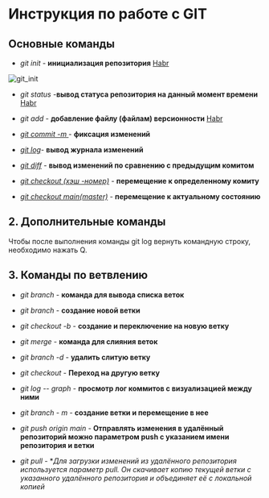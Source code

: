 # Инструкция по работе с GIT

## Основные команды

* *git init* - **инициализация репозитория**
[Habr](https://habr.com/ru/company/ruvds/blog/599929/)

![git_init](Git_init.png)


* *git status* -**вывод статуса репозитория на данный момент времени**
[Habr](https://habr.com/ru/company/ruvds/blog/599929/)

* *git add* - **добавление файлу (файлам) версионности**
[Habr](https://habr.com/ru/company/ruvds/blog/599929/)

* [*git commit -m <massage>*](https://habr.com/ru/company/ruvds/blog/599929/)- **фиксация изменений**


* [*git log*](https://habr.com/ru/company/ruvds/blog/599929/)- **вывод журнала изменений**

* [*git diff*](https://habr.com/ru/company/ruvds/blog/599929/) - **вывод изменений по сравнению с предыдущим комитом**

* [*git checkout (хэш -номер)*](https://habr.com/ru/company/ruvds/blog/599929/) - **перемещение к определенному комиту**

* [*git checkout main(master)*](https://habr.com/ru/company/ruvds/blog/599929/) - **перемещение к актуальному состоянию**

## 2. Дополнительные команды

Чтобы после выполнения команды git log вернуть командную строку, необходимо нажать Q.

## 3. Команды по ветвлению

* *git branch* - **команда для вывода списка веток**

* *git branch <branch name>* - **создание новой ветки**

* *git checkout -b <name>* - **создание и переключение на новую ветку**

* *git merge* - **команда для слияния веток**

* *git branch -d* - **удалить слитую ветку**

* *git checkout* - **Переход на другую ветку**

* *git log -- graph* - **просмотр лог коммитов с визуализацией между ними**

* *git branch - m <name>* - **создание ветки и перемещение в нее**

* *git push origin main* - **Отправлять изменения в удалённый репозиторий можно параметром push с указанием имени репозитория и ветки**

* *git pull* - **Для загрузки изменений из удалённого репозитория используется параметр pull. Он скачивает копию текущей ветки с указанного удалённого репозитория и объединяет её с локальной копией*

